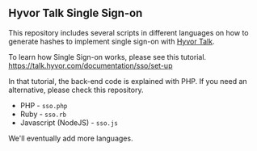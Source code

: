 ## Hyvor Talk Single Sign-on

This repository includes several scripts in different languages on how to generate hashes to implement single sign-on with [Hyvor Talk](https://talk.hyvor.com).

To learn how Single Sign-on works, please see this tutorial.
https://talk.hyvor.com/documentation/sso/set-up

In that tutorial, the back-end code is explained with PHP. If you need an alternative, please check this repository.

* PHP - `sso.php`
* Ruby - `sso.rb`
* Javascript (NodeJS)  - `sso.js`

We'll eventually add more languages.

